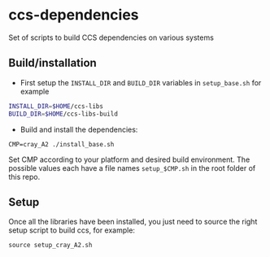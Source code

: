 # ccs-dependencies
Set of scripts to build CCS dependencies on various systems


## Build/installation

- First setup the `INSTALL_DIR` and `BUILD_DIR` variables in `setup_base.sh` for example
```bash
INSTALL_DIR=$HOME/ccs-libs
BUILD_DIR=$HOME/ccs-libs-build
```

- Build and install the dependencies:
```
CMP=cray_A2 ./install_base.sh
```

Set CMP according to your platform and desired build environment. The possible values each have a file names `setup_$CMP.sh` in the root folder of this repo.

## Setup

Once all the libraries have been installed, you just need to source the right setup script to build ccs, for example:
```
source setup_cray_A2.sh
```

